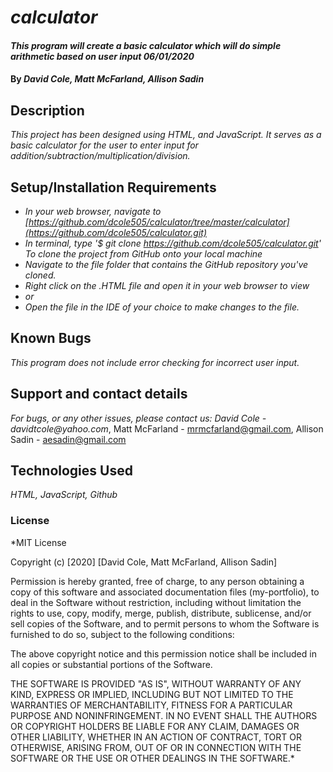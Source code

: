 # _calculator_

#### _This program will create a basic calculator which will do simple arithmetic based on user input 06/01/2020_

#### By _**David Cole, Matt McFarland, Allison Sadin**_

## Description

_This project has been designed using HTML, and JavaScript. It serves as a basic calculator for the user to enter input for addition/subtraction/multiplication/division._

## Setup/Installation Requirements

* _In your web browser, navigate to [https://github.com/dcole505/calculator/tree/master/calculator](https://github.com/dcole505/calculator.git)_
* _In terminal, type '$ git clone https://github.com/dcole505/calculator.git' To clone the project from GitHub onto your local machine_
* _Navigate to the file folder that contains the GitHub repository you've cloned._
* _Right click on the .HTML file and open it in your web browser to view_
* _or_
* _Open the file in the IDE of your choice to make changes to the file._


## Known Bugs

_This program does not include error checking for incorrect user input._

## Support and contact details

_For bugs, or any other issues, please contact us: David Cole - davidtcole@yahoo.com_, Matt McFarland - mrmcfarland@gmail.com, Allison Sadin - aesadin@gmail.com

## Technologies Used

_HTML, JavaScript, Github_

### License

*MIT License

Copyright (c) [2020] [David Cole, Matt McFarland, Allison Sadin]

Permission is hereby granted, free of charge, to any person obtaining a copy
of this software and associated documentation files (my-portfolio), to deal
in the Software without restriction, including without limitation the rights
to use, copy, modify, merge, publish, distribute, sublicense, and/or sell
copies of the Software, and to permit persons to whom the Software is
furnished to do so, subject to the following conditions:

The above copyright notice and this permission notice shall be included in all
copies or substantial portions of the Software.

THE SOFTWARE IS PROVIDED "AS IS", WITHOUT WARRANTY OF ANY KIND, EXPRESS OR
IMPLIED, INCLUDING BUT NOT LIMITED TO THE WARRANTIES OF MERCHANTABILITY,
FITNESS FOR A PARTICULAR PURPOSE AND NONINFRINGEMENT. IN NO EVENT SHALL THE
AUTHORS OR COPYRIGHT HOLDERS BE LIABLE FOR ANY CLAIM, DAMAGES OR OTHER
LIABILITY, WHETHER IN AN ACTION OF CONTRACT, TORT OR OTHERWISE, ARISING FROM,
OUT OF OR IN CONNECTION WITH THE SOFTWARE OR THE USE OR OTHER DEALINGS IN THE
SOFTWARE.*